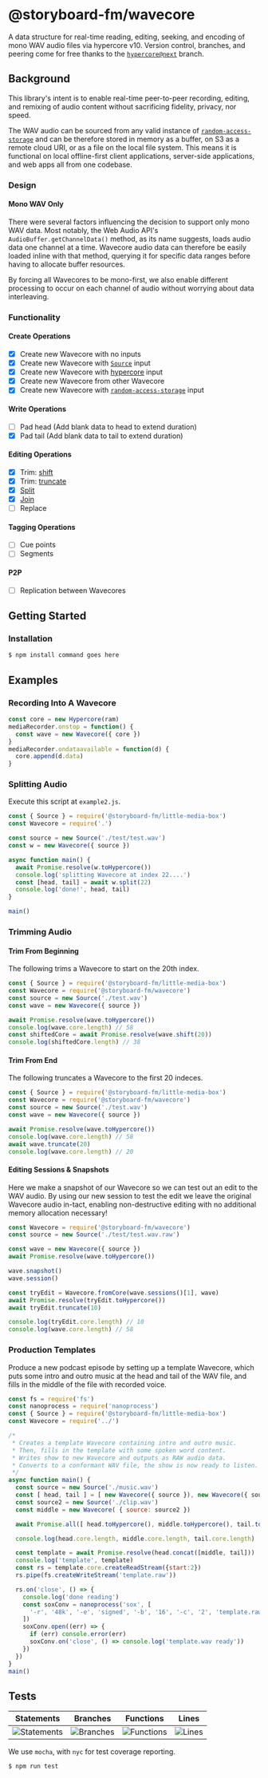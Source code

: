 # @storyboard-fm/wavecore
A data structure for real-time reading, editing, seeking, and encoding of mono
WAV audio files via hypercore v10. Version control, branches, and peering come
for free thanks to the [`hypercore@next`][h] branch.
## Background
This library's intent is to enable real-time peer-to-peer recording, editing, and
remixing of audio content without sacrificing fidelity, privacy, nor speed.

The WAV audio can be sourced from any valid instance of
[`random-access-storage`][ras] and can be therefore stored in memory as a
buffer, on S3 as a remote cloud URI, or as a file on the local file system. This
means it is functional on local offline-first client applications, server-side
applications, and web apps all from one codebase.
### Design
#### Mono WAV Only
There were several factors influencing the decision to support only mono WAV
data. Most notably, the Web Audio API's `AudioBuffer.getChannelData()` method,
as its name suggests, loads audio data one channel at a time. Wavecore audio
data can therefore be easily loaded inline with that method, querying it for
specific data ranges before having to allocate buffer resources.

By forcing all Wavecores to be mono-first, we also enable different processing to
occur on each channel of audio without worrying about data interleaving.
### Functionality
#### Create Operations
- [x] Create new Wavecore with no inputs
- [x] Create new Wavecore with [`Source`][lmbsrc] input
- [x] Create new Wavecore with [hypercore][h] input
- [x] Create new Wavecore from other Wavecore
- [x] Create new Wavecore with [`random-access-storage`][ras] input
#### Write Operations
- [ ] Pad head (Add blank data to head to extend duration)
- [x] Pad tail (Add blank data to tail to extend duration)
#### Editing Operations
- [x] Trim: [shift][shift]
- [x] Trim: [truncate][trunc]
- [x] [Split][split]
- [x] [Join][concat]
- [ ] Replace
#### Tagging Operations
- [ ] Cue points
- [ ] Segments
#### P2P
- [ ] Replication between Wavecores
## Getting Started
### Installation
```sh
$ npm install command goes here
```
## Examples
### Recording Into A Wavecore
```js
const core = new Hypercore(ram)
mediaRecorder.onstop = function() {
  const wave = new Wavecore({ core })
}
mediaRecorder.ondataavailable = function(d) {
  core.append(d.data)
}
```
### Splitting Audio

Execute this script at `example2.js`.

```js
const { Source } = require('@storyboard-fm/little-media-box')
const Wavecore = require('.')

const source = new Source('./test/test.wav')
const w = new Wavecore({ source })

async function main() {
  await Promise.resolve(w.toHypercore())
  console.log('splitting Wavecore at index 22....')
  const [head, tail] = await w.split(22)
  console.log('done!', head, tail)
}

main()
```
### Trimming Audio
#### Trim From Beginning
The following trims a Wavecore to start on the 20th index.
```js
const { Source } = require('@storyboard-fm/little-media-box')
const Wavecore = require('@storyboard-fm/wavecore')
const source = new Source('./test.wav')
const wave = new Wavecore({ source })

await Promise.resolve(wave.toHypercore())
console.log(wave.core.length) // 58
const shiftedCore = await Promise.resolve(wave.shift(20))
console.log(shiftedCore.length) // 38
```
#### Trim From End
The following truncates a Wavecore to the first 20 indeces.
```js
const { Source } = require('@storyboard-fm/little-media-box')
const Wavecore = require('@storyboard-fm/wavecore')
const source = new Source('./test.wav')
const wave = new Wavecore({ source })

await Promise.resolve(wave.toHypercore())
console.log(wave.core.length) // 58
await wave.truncate(20)
console.log(wave.core.length) // 20
```
#### Editing Sessions & Snapshots
Here we make a snapshot of our Wavecore so we can test out an edit to the WAV
audio. By using our new session to test the edit we leave the original Wavecore
audio in-tact, enabling non-destructive editing with no additional memory
allocation necessary!
```js
const Wavecore = require('@storyboard-fm/wavecore')
const source = new Source('./test/test.wav.raw')

const wave = new Wavecore({ source })
await Promise.resolve(wave.toHypercore())

wave.snapshot()
wave.session()

const tryEdit = Wavecore.fromCore(wave.sessions()[1], wave)
await Promise.resolve(tryEdit.toHypercore())
await tryEdit.truncate(10)

console.log(tryEdit.core.length) // 10
console.log(wave.core.length) // 58
```
### Production Templates
Produce a new podcast episode by setting up a template Wavecore, which puts some
intro and outro music at the head and tail of the WAV file, and fills in the
middle of the file with recorded voice.
```js
const fs = require('fs')
const nanoprocess = require('nanoprocess')
const { Source } = require('@storyboard-fm/little-media-box')
const Wavecore = require('../')

/*
 * Creates a template Wavecore containing intro and outro music.
 * Then, fills in the template with some spoken word content.
 * Writes show to new Wavecore and outputs as RAW audio data.
 * Converts to a conformant WAV file, the show is now ready to listen.
 */
async function main() {
  const source = new Source('./music.wav')
  const [ head, tail ] = [ new Wavecore({ source }), new Wavecore({ source }) ]
  const source2 = new Source('./clip.wav')
  const middle = new Wavecore( { source: source2 })

  await Promise.all([ head.toHypercore(), middle.toHypercore(), tail.toHypercore()])

  console.log(head.core.length, middle.core.length, tail.core.length)

  const template = await Promise.resolve(head.concat([middle, tail]))
  console.log('template', template)
  const rs = template.core.createReadStream({start:2})
  rs.pipe(fs.createWriteStream('template.raw'))

  rs.on('close', () => {
    console.log('done reading')
    const soxConv = nanoprocess('sox', [
      '-r', '48k', '-e', 'signed', '-b', '16', '-c', '2', 'template.raw', 'template.wav'
    ])
    soxConv.open((err) => {
      if (err) console.error(err)
      soxConv.on('close', () => console.log('template.wav ready'))
    })
  })
}
main()
```
## Tests

| Statements                  | Branches                | Functions                 | Lines             |
| --------------------------- | ----------------------- | ------------------------- | ----------------- |
| ![Statements](https://img.shields.io/badge/statements-69.12%25-red.svg?style=flat) | ![Branches](https://img.shields.io/badge/branches-56%25-red.svg?style=flat) | ![Functions](https://img.shields.io/badge/functions-72.09%25-red.svg?style=flat) | ![Lines](https://img.shields.io/badge/lines-73.84%25-red.svg?style=flat) |

We use `mocha`, with `nyc` for test coverage reporting.
```sh
$ npm run test
```

[concat]: https://storyboard-fm.github.io/wavecore/Wavecore.html#concat
[h]: https://github.com/hypercore-protocol/hypercore-next
[lmbsrc]: https://storyboard-fm.github.io/little-media-box/Source.html
[ras]: https://github.com/random-access-storage
[shift]: https://storyboard-fm.github.io/wavecore/Wavecore.html#shift
[split]: https://storyboard-fm.github.io/wavecore/Wavecore.html#split
[trunc]: https://storyboard-fm.github.io/wavecore/Wavecore.html#truncate
